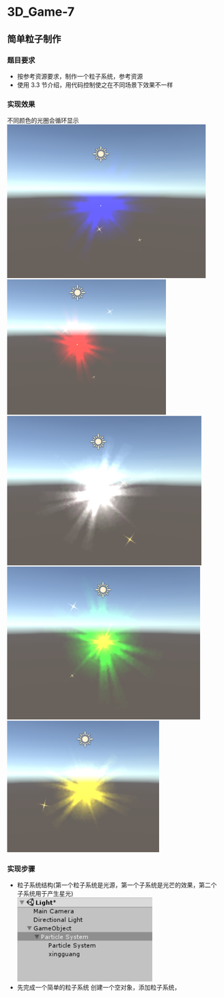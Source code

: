 # 3D_Game-7  
## 简单粒子制作  
### 题目要求  
- 按参考资源要求，制作一个粒子系统，参考资源  
- 使用 3.3 节介绍，用代码控制使之在不同场景下效果不一样  
### 实现效果  
不同颜色的光圈会循环显示  
![avatar](https://github.com/MockingT/3D_Game-7/blob/master/pictures/1a6433fe7682fe6ae92ec52a6ed3597.png)  
![avatar](https://github.com/MockingT/3D_Game-7/blob/master/pictures/257c4d3174ebd368819ba6d8277d67d.png)  
![avatar](https://github.com/MockingT/3D_Game-7/blob/master/pictures/25b8cb301040977e1e4bd0cdfea072c.png)  
![avatar](https://github.com/MockingT/3D_Game-7/blob/master/pictures/25de3b61755e9f969a2c7dc98af9d1e.png)  
![avatar](https://github.com/MockingT/3D_Game-7/blob/master/pictures/8a5900f35e01640d88b8b7fbc000457.png)  
### 实现步骤  
- 粒子系统结构(第一个粒子系统是光源，第一个子系统是光芒的效果，第二个子系统用于产生星光)  
![avatar](https://github.com/MockingT/3D_Game-7/blob/master/pictures/10ed31a567830c3a11e28d28f41d1d2.png)  
- 先完成一个简单的粒子系统
创建一个空对象，添加粒子系统，
